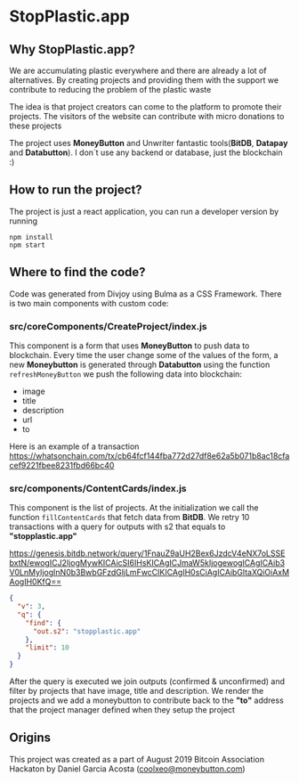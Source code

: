# StopPlastic.app

## Why StopPlastic.app?
We are accumulating plastic everywhere and there are already a lot of alternatives. By creating projects and providing them with the support we contribute to reducing the problem of the plastic waste

The idea is that project creators can come to the platform to promote their projects. The visitors of the website can contribute with micro donations to these projects

The project uses **MoneyButton** and Unwriter fantastic tools(**BitDB**, **Datapay** and **Databutton**). I don´t use any backend or database, just the blockchain :)

## How to run the project?
The project is just a react application, you can run a developer version by running
```shell
npm install
npm start
```

## Where to find the code?
Code was generated from Divjoy using Bulma as a CSS Framework. There is two main components with custom code:

### src/coreComponents/CreateProject/index.js
This component is a form that uses **MoneyButton** to push data to blockchain. Every time the user change some of the values of the form, a new **Moneybutton** is generated through **Databutton** using the function `refreshMoneyButton` we push the following data into blockchain:
- image
- title
- description
- url
- to

Here is an example of a transaction
https://whatsonchain.com/tx/cb64fcf144fba772d27df8e62a5b071b8ac18cfacef9221fbee8231fbd66bc40

### src/components/ContentCards/index.js
This component is the list of projects. At the initialization we call the function `fillContentCards` that fetch data from **BitDB**. We retry 10 transactions with a query for outputs with s2 that equals to **"stopplastic.app"**

https://genesis.bitdb.network/query/1FnauZ9aUH2Bex6JzdcV4eNX7oLSSEbxtN/ewogICJ2IjogMywKICAicSI6IHsKICAgICJmaW5kIjogewogICAgICAib3V0LnMyIjogInN0b3BwbGFzdGljLmFwcCIKICAgIH0sCiAgICAibGltaXQiOiAxMAogIH0KfQ==
```json
{
  "v": 3,
  "q": {
    "find": {
      "out.s2": "stopplastic.app"
    },
    "limit": 10
  }
}
```

After the query is executed we join outputs (confirmed & unconfirmed) and filter by projects that have image, title and description. We render the projects and we add a moneybutton to contribute back to the **"to"** address that the project manager defined when they setup the project


## Origins
This project was created as a part of August 2019 Bitcoin Association Hackaton by Daniel Garcia Acosta (coolxeo@moneybutton.com)
